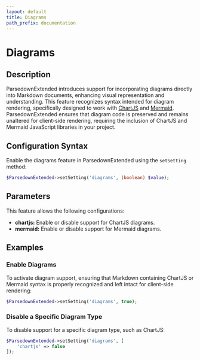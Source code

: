 ```yaml
---
layout: default
title: Diagrams
path_prefix: documentation
---
```


# Diagrams

## Description

ParsedownExtended introduces support for incorporating diagrams directly into Markdown documents, enhancing visual representation and understanding. This feature recognizes syntax intended for diagram rendering, specifically designed to work with [ChartJS](https://www.chartjs.org) and [Mermaid](https://mermaid-js.github.io/mermaid/). ParsedownExtended ensures that diagram code is preserved and remains unaltered for client-side rendering, requiring the inclusion of ChartJS and Mermaid JavaScript libraries in your project.

## Configuration Syntax

Enable the diagrams feature in ParsedownExtended using the `setSetting` method:

```php
$ParsedownExtended->setSetting('diagrams', (boolean) $value);
```

## Parameters

This feature allows the following configurations:

- **chartjs:** Enable or disable support for ChartJS diagrams.
- **mermaid:** Enable or disable support for Mermaid diagrams.

## Examples

### Enable Diagrams

To activate diagram support, ensuring that Markdown containing ChartJS or Mermaid syntax is properly recognized and left intact for client-side rendering:

```php
$ParsedownExtended->setSetting('diagrams', true);
```

### Disable a Specific Diagram Type

To disable support for a specific diagram type, such as ChartJS:

```php
$ParsedownExtended->setSetting('diagrams', [
    'chartjs' => false
]);
```
